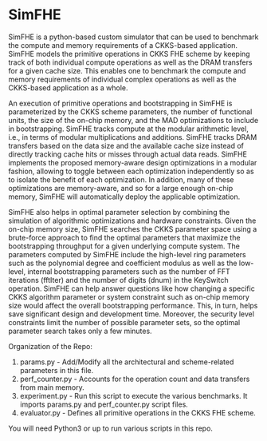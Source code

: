 # SimFHE

SimFHE is a python-based custom simulator that can be used to benchmark the compute and memory requirements of a CKKS-based application.
SimFHE models the primitive operations in CKKS FHE scheme by keeping track of both individual compute operations as well as the DRAM transfers for a given cache size.
This enables one to benchmark the compute and memory requirements of individual complex operations as well as the CKKS-based application as a whole.

An execution of primitive operations and bootstrapping in SimFHE is parameterized by the CKKS scheme parameters, the number of functional units, the size of the on-chip memory, and the MAD optimizations to include in bootstrapping. 
SimFHE tracks compute at the modular arithmetic level, i.e., in terms of modular multiplications and additions.
SimFHE tracks DRAM transfers based on the data size and the available cache size instead of directly tracking cache hits or misses through actual data reads.
SimFHE implements the proposed memory-aware design optimizations in a modular fashion, allowing to toggle between each optimization independently so as to isolate the benefit of each optimization. 
In addition, many of these optimizations are memory-aware, and so for a large enough on-chip memory, SimFHE will automatically deploy the applicable optimization. 

SimFHE also helps in optimal parameter selection by combining the simulation of algorithmic optimizations and hardware constraints. 
Given the on-chip memory size, SimFHE searches the CKKS parameter space using a brute-force approach to find the optimal parameters that maximize the bootstrapping throughput for a given underlying compute system. 
The parameters computed by SimFHE include the high-level ring parameters such as the polynomial degree and coefficient modulus as well as the low-level, internal bootstrapping parameters such as the number of FFT iterations (fftIter) and the number of digits (dnum) in the KeySwitch operation. 
SimFHE can help answer questions like how changing a specific CKKS algorithm parameter or system constraint such as on-chip memory size would affect the overall bootstrapping performance. 
This, in turn, helps save significant design and development time.
Moreover, the security level constraints limit the number of possible parameter sets, so the optimal parameter search takes only a few minutes.

Organization of the Repo:
1) params.py - Add/Modify all the architectural and scheme-related parameters in this file.
2) perf_counter.py - Accounts for the operation count and data transfers from main memory.
3) experiment.py - Run this script to execute the various benchmarks. It imports params.py and perf_counter.py script files.
4) evaluator.py - Defines all primitive operations in the CKKS FHE scheme.

You will need Python3 or up to run various scripts in this repo.
